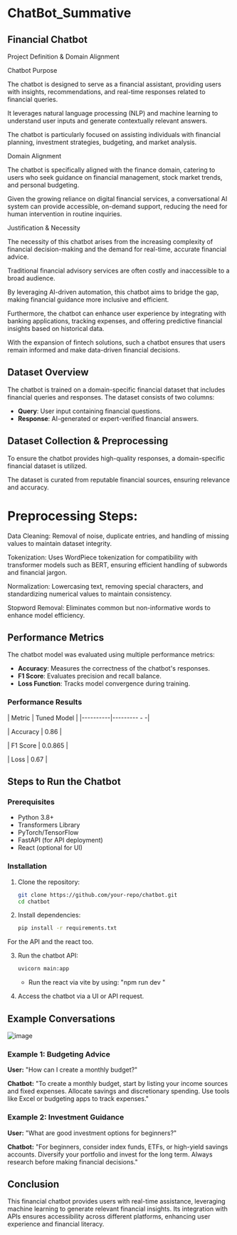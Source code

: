 # ChatBot_Summative

## Financial Chatbot

Project Definition & Domain Alignment

Chatbot Purpose

The chatbot is designed to serve as a financial assistant, providing users with insights, recommendations, and real-time responses related to financial queries.

It leverages natural language processing (NLP) and machine learning to understand user inputs and generate contextually relevant answers. 

The chatbot is particularly focused on assisting individuals with financial planning, investment strategies, budgeting, and market analysis.

Domain Alignment

The chatbot is specifically aligned with the finance domain, catering to users who seek guidance on financial management, stock market trends, and personal budgeting. 

Given the growing reliance on digital financial services, a conversational AI system can provide accessible, on-demand support, reducing the need for human intervention in routine inquiries.


Justification & Necessity

The necessity of this chatbot arises from the increasing complexity of financial decision-making and the demand for real-time, accurate financial advice.

Traditional financial advisory services are often costly and inaccessible to a broad audience.

By leveraging AI-driven automation, this chatbot aims to bridge the gap, making financial guidance more inclusive and efficient.

Furthermore, the chatbot can enhance user experience by integrating with banking applications, tracking expenses, and offering predictive financial insights based on historical data. 

With the expansion of fintech solutions, such a chatbot ensures that users remain informed and make data-driven financial decisions.



## Dataset Overview
The chatbot is trained on a domain-specific financial dataset that includes financial queries and responses. The dataset consists of two columns:
- **Query**: User input containing financial questions.
- **Response**: AI-generated or expert-verified financial answers.

## Dataset Collection & Preprocessing

To ensure the chatbot provides high-quality responses, a domain-specific financial dataset is utilized. 

The dataset is curated from reputable financial sources, ensuring relevance and accuracy.

# Preprocessing Steps:

Data Cleaning: Removal of noise, duplicate entries, and handling of missing values to maintain dataset integrity.

Tokenization: Uses WordPiece tokenization for compatibility with transformer models such as BERT, ensuring efficient handling of subwords and financial jargon.

Normalization: Lowercasing text, removing special characters, and standardizing numerical values to maintain consistency.

Stopword Removal: Eliminates common but non-informative words to enhance model efficiency.

## Performance Metrics
The chatbot model was evaluated using multiple performance metrics:
- **Accuracy**: Measures the correctness of the chatbot's responses.
- **F1 Score**: Evaluates precision and recall balance.
- **Loss Function**: Tracks model convergence during training.

### Performance Results
| Metric   | Tuned Model |
|----------|--------- - -|

| Accuracy | 0.86 |

| F1 Score | 0.0.865 |

| Loss  | 0.67 |

## Steps to Run the Chatbot
### Prerequisites
- Python 3.8+
- Transformers Library
- PyTorch/TensorFlow
- FastAPI (for API deployment)
- React (optional for UI)

### Installation
1. Clone the repository:
   ```bash
   git clone https://github.com/your-repo/chatbot.git
   cd chatbot
   ```
2. Install dependencies:
   ```bash
   pip install -r requirements.txt
   ```
For the API and the react too.

3. Run the chatbot API:
   ```bash
   uvicorn main:app
   ```

   - Run the react via vite by using:
"npm run dev "

4. Access the chatbot via a UI or API request.

## Example Conversations


![image](https://github.com/user-attachments/assets/5531764e-94f8-4f72-b0d3-9a227a505f25)



### Example 1: Budgeting Advice
**User:** "How can I create a monthly budget?"

**Chatbot:** "To create a monthly budget, start by listing your income sources and fixed expenses. Allocate savings and discretionary spending. Use tools like Excel or budgeting apps to track expenses."

### Example 2: Investment Guidance
**User:** "What are good investment options for beginners?"

**Chatbot:** "For beginners, consider index funds, ETFs, or high-yield savings accounts. Diversify your portfolio and invest for the long term. Always research before making financial decisions."

## Conclusion
This financial chatbot provides users with real-time assistance, leveraging machine learning to generate relevant financial insights. Its integration with APIs ensures accessibility across different platforms, enhancing user experience and financial literacy.

